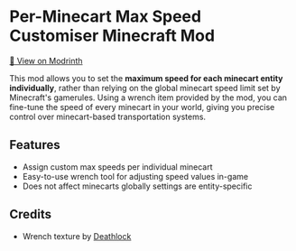 # Per-Minecart Max Speed Customiser Minecraft Mod

[🔗 View on Modrinth](https://modrinth.com/mod/per-minecart-max-speed-customiser)

This mod allows you to set the **maximum speed for each minecart entity individually**, rather than relying on the global minecart speed limit set by Minecraft's gamerules. Using a wrench item provided by the mod, you can fine-tune the speed of every minecart in your world, giving you precise control over minecart-based transportation systems.

## Features

- Assign custom max speeds per individual minecart
- Easy-to-use wrench tool for adjusting speed values in-game
- Does not affect minecarts globally settings are entity-specific

## Credits

- Wrench texture by [Deathlock](https://github.com/Deathlock7171)